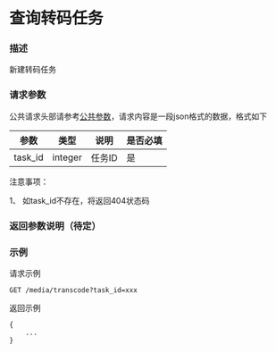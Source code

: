 # 查询转码任务

### 描述

新建转码任务

### 请求参数

公共请求头部请参考[公共参数](http://公共参数)，请求内容是一段json格式的数据，格式如下

| 参数    | 类型    | 说明   | 是否必填 |
| ------- | ------- | ------ | -------- |
| task_id | integer | 任务ID | 是       |

注意事项：

1、 如task_id不存在，将返回404状态码



### 返回参数说明（待定）



### 示例

请求示例

```
GET /media/transcode?task_id=xxx
```



返回示例

```
{
	...
}
```


